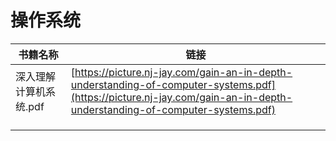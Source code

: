 # 操作系统

| 书籍名称               | 链接                                                         |
| ---------------------- | ------------------------------------------------------------ |
| 深入理解计算机系统.pdf | [https://picture.nj-jay.com/gain-an-in-depth-understanding-of-computer-systems.pdf](https://picture.nj-jay.com/gain-an-in-depth-understanding-of-computer-systems.pdf) |
|                        |                                                              |
|                        |                                                              |
|                        |                                                              |

